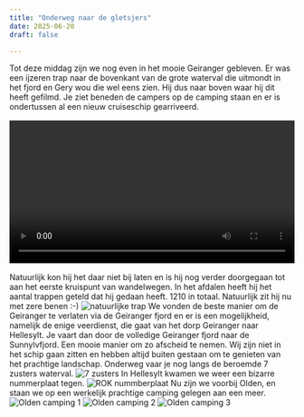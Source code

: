 ```yaml
---
title: "Onderweg naar de gletsjers"
date: 2025-06-20
draft: false

---
```


Tot deze middag zijn we nog even in het mooie Geiranger gebleven. Er was een ijzeren trap naar de bovenkant van de grote waterval die uitmondt in het fjord en Gery wou die wel eens zien. Hij dus naar boven waar hij dit heeft gefilmd. Je ziet beneden de campers op de camping staan en er is ondertussen al een nieuw cruiseschip gearriveerd.
<video controls width="100%" style="max-width: 720px; margin: 1rem auto; display: block;">
  <source src="/videos/2025-06-20-08-waterval-geiranger.mp4" type="video/mp4">
  Your browser does not support the video tag.
</video>
Natuurlijk kon hij het daar niet bij laten en is hij nog verder doorgegaan tot aan het eerste kruispunt van wandelwegen. In het afdalen heeft hij het aantal trappen geteld dat hij gedaan heeft. 1210 in totaal. Natuurlijk zit hij nu met zere benen :-)
![natuurlijke trap](/images/2025-06-20-natuurlijke-trap.jpg)
We vonden de beste manier om de Geiranger te verlaten via de Geiranger fjord en er is een mogelijkheid, namelijk de enige veerdienst, die gaat van het dorp Geiranger naar Hellesylt. Je vaart dan door de volledige Geiranger fjord naar de Sunnylvfjord. Een mooie manier om zo afscheid te nemen. Wij zijn niet in het schip gaan zitten en hebben altijd buiten gestaan om te genieten van het prachtige landschap. Onderweg vaar je nog langs de beroemde 7 zusters waterval.
![7 zusters](/images/2025-06-20-7-zusters.jpg)
In Hellesylt kwamen we weer een bizarre nummerplaat tegen.
![ROK nummberplaat](/images/2025-06-20--ROK-nummerplaat.jpg)
Nu zijn we voorbij Olden, en staan we op een werkelijk prachtige camping gelegen aan een meer.
![Olden camping 1](/images/2025-06-20-camping-olden1.jpg)
![Olden camping 2](/images/2025-06-20-camping-olden2.jpg)
![Olden camping 3](/images/2025-06-20-camping-olden3.jpg)

